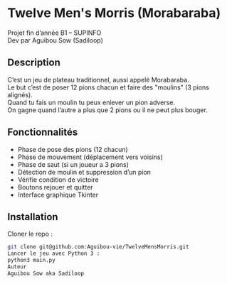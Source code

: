 # Twelve Men's Morris (Morabaraba)  
Projet fin d’année B1 – SUPINFO  
Dev par Aguibou Sow (Sadiloop)  

## Description  
C’est un jeu de plateau traditionnel, aussi appelé Morabaraba.  
Le but c’est de poser 12 pions chacun et faire des "moulins" (3 pions alignés).  
Quand tu fais un moulin tu peux enlever un pion adverse.  
On gagne quand l’autre a plus que 2 pions ou il ne peut plus bouger.  

## Fonctionnalités  
- Phase de pose des pions (12 chacun)  
- Phase de mouvement (déplacement vers voisins)  
- Phase de saut (si un joueur a 3 pions)  
- Détection de moulin et suppression d’un pion  
- Vérifie condition de victoire  
- Boutons rejouer et quitter  
- Interface graphique Tkinter  

## Installation  
Cloner le repo :  
```bash
git clone git@github.com:Aguibou-vie/TwelveMensMorris.git
Lancer le jeu avec Python 3 :
python3 main.py
Auteur
Aguibou Sow aka Sadiloop
